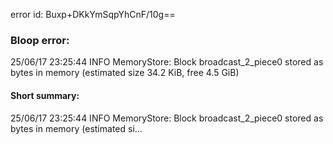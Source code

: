 error id: Buxp+DKkYmSqpYhCnF/10g==
### Bloop error:

25/06/17 23:25:44 INFO MemoryStore: Block broadcast_2_piece0 stored as bytes in memory (estimated size 34.2 KiB, free 4.5 GiB)
#### Short summary: 

25/06/17 23:25:44 INFO MemoryStore: Block broadcast_2_piece0 stored as bytes in memory (estimated si...